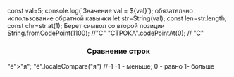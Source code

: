 const val=5;
console.log(\`Значение val = ${val}\`);
обязательно использование обратной кавычки
let str=String(val);
const len=str.length;
const chr=str.at(1); Берет символ со второй позиции
String.fromCodePoint(1100); //"C"
"СТРОКА".codePointAt(0); // "C"
<h3 ><center>Сравнение строк</center></h3>
"ё">"я";
"ё".localeCompare("я") //-1
-1 - меньше;
0   - равно
1-  больше
